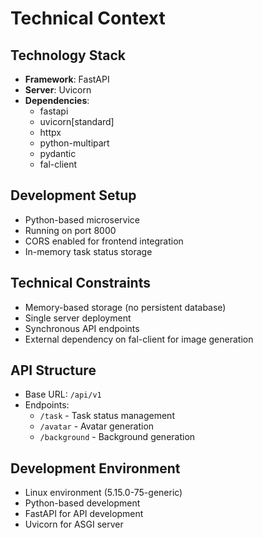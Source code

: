 # Technical Context

## Technology Stack
- **Framework**: FastAPI
- **Server**: Uvicorn
- **Dependencies**:
  - fastapi
  - uvicorn[standard]
  - httpx
  - python-multipart
  - pydantic
  - fal-client

## Development Setup
- Python-based microservice
- Running on port 8000
- CORS enabled for frontend integration
- In-memory task status storage

## Technical Constraints
- Memory-based storage (no persistent database)
- Single server deployment
- Synchronous API endpoints
- External dependency on fal-client for image generation

## API Structure
- Base URL: `/api/v1`
- Endpoints:
  - `/task` - Task status management
  - `/avatar` - Avatar generation
  - `/background` - Background generation

## Development Environment
- Linux environment (5.15.0-75-generic)
- Python-based development
- FastAPI for API development
- Uvicorn for ASGI server 